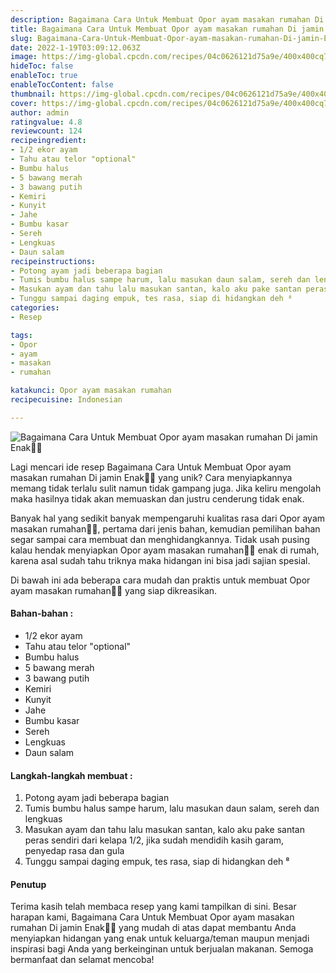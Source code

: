 ```yaml
---
description: Bagaimana Cara Untuk Membuat Opor ayam masakan rumahan Di jamin Enak"
title: Bagaimana Cara Untuk Membuat Opor ayam masakan rumahan Di jamin Enak
slug: Bagaimana-Cara-Untuk-Membuat-Opor-ayam-masakan-rumahan-Di-jamin-Enak
date: 2022-1-19T03:09:12.063Z
image: https://img-global.cpcdn.com/recipes/04c0626121d75a9e/400x400cq70/photo.jpg
hideToc: false
enableToc: true
enableTocContent: false
thumbnail: https://img-global.cpcdn.com/recipes/04c0626121d75a9e/400x400cq70/photo.jpg
cover: https://img-global.cpcdn.com/recipes/04c0626121d75a9e/400x400cq70/photo.jpg
author: admin
ratingvalue: 4.8
reviewcount: 124
recipeingredient:
- 1/2 ekor ayam
- Tahu atau telor "optional"
- Bumbu halus
- 5 bawang merah
- 3 bawang putih
- Kemiri
- Kunyit
- Jahe
- Bumbu kasar
- Sereh
- Lengkuas
- Daun salam
recipeinstructions:
- Potong ayam jadi beberapa bagian
- Tumis bumbu halus sampe harum, lalu masukan daun salam, sereh dan lengkuas
- Masukan ayam dan tahu lalu masukan santan, kalo aku pake santan peras sendiri dari kelapa 1/2, jika sudah mendidih kasih garam, penyedap rasa dan gula
- Tunggu sampai daging empuk, tes rasa, siap di hidangkan deh ⁸
categories:
- Resep

tags:
- Opor
- ayam
- masakan
- rumahan

katakunci: Opor ayam masakan rumahan
recipecuisine: Indonesian

---
```


![Bagaimana Cara Untuk Membuat Opor ayam masakan rumahan Di jamin Enak👩‍🍳](https://img-global.cpcdn.com/recipes/04c0626121d75a9e/400x400cq70/photo.jpg)

Lagi mencari ide resep Bagaimana Cara Untuk Membuat Opor ayam masakan rumahan Di jamin Enak👩‍🍳 yang unik? Cara menyiapkannya memang tidak terlalu sulit namun tidak gampang juga. Jika keliru mengolah maka hasilnya tidak akan memuaskan dan justru cenderung tidak enak.

Banyak hal yang sedikit banyak mempengaruhi kualitas rasa dari Opor ayam masakan rumahan👩‍🍳, pertama dari jenis bahan, kemudian pemilihan bahan segar sampai cara membuat dan menghidangkannya. Tidak usah pusing kalau hendak menyiapkan Opor ayam masakan rumahan👩‍🍳 enak di rumah, karena asal sudah tahu triknya maka hidangan ini bisa jadi sajian spesial.

Di bawah ini ada beberapa cara mudah dan praktis untuk membuat Opor ayam masakan rumahan👩‍🍳 yang siap dikreasikan.

<!--inarticleads1-->

#### Bahan-bahan :

- 1/2 ekor ayam
- Tahu atau telor "optional"
- Bumbu halus
- 5 bawang merah
- 3 bawang putih
- Kemiri
- Kunyit
- Jahe
- Bumbu kasar
- Sereh
- Lengkuas
- Daun salam

<!--inarticleads2-->

#### Langkah-langkah membuat :

1. Potong ayam jadi beberapa bagian
1. Tumis bumbu halus sampe harum, lalu masukan daun salam, sereh dan lengkuas
1. Masukan ayam dan tahu lalu masukan santan, kalo aku pake santan peras sendiri dari kelapa 1/2, jika sudah mendidih kasih garam, penyedap rasa dan gula
1. Tunggu sampai daging empuk, tes rasa, siap di hidangkan deh ⁸

#### Penutup

Terima kasih telah membaca resep yang kami tampilkan di sini. Besar harapan kami, Bagaimana Cara Untuk Membuat Opor ayam masakan rumahan Di jamin Enak👩‍🍳 yang mudah di atas dapat membantu Anda menyiapkan hidangan yang enak untuk keluarga/teman maupun menjadi inspirasi bagi Anda yang berkeinginan untuk berjualan makanan. Semoga bermanfaat dan selamat mencoba!